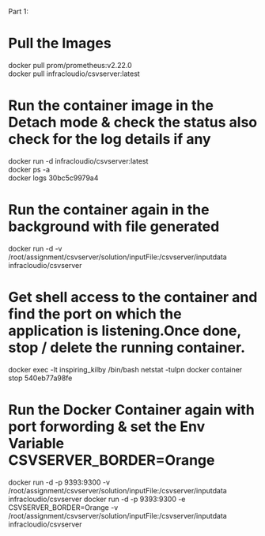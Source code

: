Part 1:
# Pull the Images
docker pull prom/prometheus:v2.22.0   
docker pull infracloudio/csvserver:latest

# Run the container image in the Detach mode & check the status also check for the log details if any
docker run -d infracloudio/csvserver:latest  
docker ps -a                                 
docker logs 30bc5c9979a4 


# Run the container again in the background with file generated                   
docker run -d -v /root/assignment/csvserver/solution/inputFile:/csvserver/inputdata infracloudio/csvserver

# Get shell access to the container and find the port on which the application is listening.Once done, stop / delete the running container.
docker exec -lt inspiring_kilby /bin/bash
netstat -tulpn
docker container stop 540eb77a98fe

# Run the Docker Container again with port forwording & set the Env Variable CSVSERVER_BORDER=Orange
docker run -d -p 9393:9300 -v /root/assignment/csvserver/solution/inputFile:/csvserver/inputdata infracloudio/csvserver
docker run -d -p 9393:9300 -e CSVSERVER_BORDER=Orange -v /root/assignment/csvserver/solution/inputFile:/csvserver/inputdata infracloudio/csvserver
